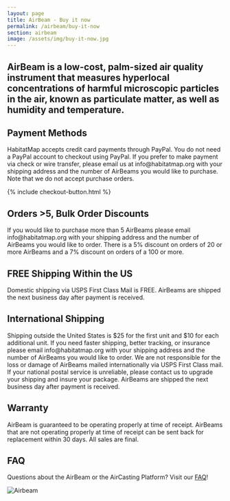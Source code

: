 ```yaml
---
layout: page
title: AirBeam - Buy it now
permalink: /airbeam/buy-it-now
section: airbeam
image: /assets/img/buy-it-now.jpg
---
```


<section class="shop-airbeam">
  <div class="panel panel--leading-text">
    <h1 class="heading heading--large u--gray-text">
      AirBeam is a low-cost, palm-sized air quality instrument that measures hyperlocal concentrations of harmful microscopic particles in the air, known as particulate matter, as well as humidity and temperature.
    </h1>
  </div>
  <div class="panel arc-background arc-background--right-teal-light">
    <div class="split--50 split--padding-right split--order-secondary">
      <h2 class="heading heading--medium u--gray-text">
        Payment Methods
      </h2>
      <p class="p--body">
        HabitatMap accepts credit card payments through PayPal. You do not need a PayPal account to checkout using PayPal. If you prefer to make payment via check or wire transfer, please email us at info@habitatmap.org with your shipping address and the number of AirBeams you would like to purchase. Note that we do not accept purchase orders.
      </p>
      {% include checkout-button.html %}
      <h2 class="heading heading--medium u--gray-text">
        Orders >5, Bulk Order Discounts
      </h2>
      <p class="p--body">
        If you would like to purchase more than 5 AirBeams please email info@habitatmap.org with your shipping address and the number of AirBeams you would like to order. There is a 5% discount on orders of 20 or more AirBeams and a 7% discount on orders of a 100 or more.
      </p>
      <h2 class="heading heading--medium u--gray-text">
        FREE Shipping Within the US
      </h2>
      <p class="p--body">
        Domestic shipping via USPS First Class Mail is FREE. AirBeams are shipped the next business day after payment is received.
      </p>
      <h2 class="heading heading--medium u--gray-text">
        International Shipping
      </h2>
      <p class="p--body">
        Shipping outside the United States is $25 for the first unit and $10 for each additional unit. If you need faster shipping, better tracking, or insurance please email info@habitatmap.org with your shipping address and the number of AirBeams you would like to order. We are not responsible for the loss or damage of AirBeams mailed internationally via USPS First Class mail. If your national postal service is unreliable, please contact us to upgrade your shipping and insure your package. AirBeams are shipped the next business day after payment is received.
      </p>
      <h2 class="heading heading--medium u--gray-text">
        Warranty
      </h2>
      <p class="p--body">
        AirBeam is guaranteed to be operating properly at time of receipt. AirBeams that are not operating properly at time of receipt can be sent back for replacement within 30 days. All sales are final.
      </p>
      <h2 class="heading heading--medium u--gray-text">
        FAQ
      </h2>
      <p class="p--body">
        Questions about the AirBeam or the AirCasting Platform? Visit our <a href="/airbeam/FAQ">FAQ</a>!
      </p>
    </div>
    <div class="split--50 u--align-right">
      <img
        alt="Airbeam"
        class="img lazyload"
        data-src="/assets/img/buy-it-now.jpg?nf_resize=fit&w=750"
        src="/assets/img/buy-it-now.jpg?nf_resize=fit&w=20"
      />
    </div>
  </div>
</section>
